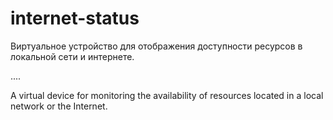 # internet-status

Виртуальное устройство для отображения доступности ресурсов в локальной сети и интернете.

....

A virtual device for monitoring the availability of resources located in a local network or the Internet.